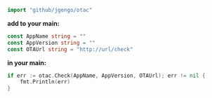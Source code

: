 ```go
import "github/jgengo/otac"
```

**add to your main:**

```go
const AppName string = ""
const AppVersion string = ""
const OTAUrl string = "http://url/check"
```

**in your main:**

```go
if err := otac.Check(AppName, AppVersion, OTAUrl); err != nil {
    fmt.Println(err)
}
```
